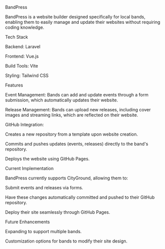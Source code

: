 BandPress

BandPress is a website builder designed specifically for local bands, enabling them to easily manage and update their websites without requiring coding knowledge.

Tech Stack

Backend: Laravel

Frontend: Vue.js

Build Tools: Vite

Styling: Tailwind CSS

Features

Event Management: Bands can add and update events through a form submission, which automatically updates their website.

Release Management: Bands can upload new releases, including cover images and streaming links, which are reflected on their website.

GitHub Integration:

Creates a new repository from a template upon website creation.

Commits and pushes updates (events, releases) directly to the band's repository.

Deploys the website using GitHub Pages.

Current Implementation

BandPress currently supports CityGround, allowing them to:

Submit events and releases via forms.

Have these changes automatically committed and pushed to their GitHub repository.

Deploy their site seamlessly through GitHub Pages.

Future Enhancements

Expanding to support multiple bands.

Customization options for bands to modify their site design.
